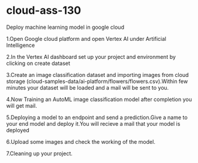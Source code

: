 # cloud-ass-130
Deploy machine learning model in google cloud

1.Open Google cloud platform and open Vertex AI under Artificial Intelligence

2.In the Vertex AI dashboard set up your project and environment by clicking on create dataset

3.Create an image classification dataset and importing images from cloud storage (cloud-samples-data/ai-platform/flowers/flowers.csv).Within few minutes your dataset will be loaded and a mail will be sent to you.

4.Now Training an AutoML image classification model after completion you will get mail.

5.Deploying a model to an endpoint and send a prediction.Give a name to your end model and deploy it.You will recieve a mail that your model is deployed

6.Upload some images and check the working of the model.

7.Cleaning up your project.
